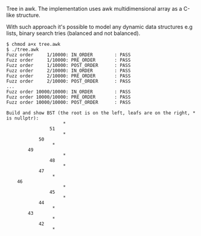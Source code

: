
Tree in awk. The implementation uses awk multidimensional array as a C-like structure.

With such approach it's possible to model any dynamic data structures e.g lists, binary search tries (balanced and not balanced).

```
$ chmod a+x tree.awk
$ ./tree.awk
Fuzz order     1/10000: IN_ORDER        : PASS
Fuzz order     1/10000: PRE_ORDER       : PASS
Fuzz order     1/10000: POST_ORDER      : PASS
Fuzz order     2/10000: IN_ORDER        : PASS
Fuzz order     2/10000: PRE_ORDER       : PASS
Fuzz order     2/10000: POST_ORDER      : PASS
...
Fuzz order 10000/10000: IN_ORDER        : PASS
Fuzz order 10000/10000: PRE_ORDER       : PASS
Fuzz order 10000/10000: POST_ORDER      : PASS

Build and show BST (the root is on the left, leafs are on the right, * is nullptr):
                     *
                51
                     *
            50
                 *
        49
                     *
                48
                     *
            47
                 *
    46
                     *
                45
                     *
            44
                 *
        43
                 *
            42
                 *

``` 


